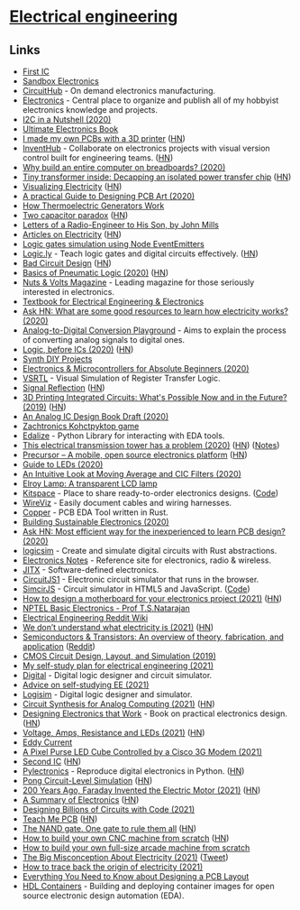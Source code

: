 # [Electrical engineering](https://en.wikipedia.org/wiki/Electrical_engineering)

## Links

- [First IC](http://sam.zeloof.xyz/first-ic/)
- [Sandbox Electronics](https://sandboxelectronics.com/)
- [CircuitHub](https://circuithub.com/) - On demand electronics manufacturing.
- [Electronics](https://github.com/pepaslabs/Electronics) - Central place to organize and publish all of my hobbyist electronics knowledge and projects.
- [I2C in a Nutshell (2020)](https://interrupt.memfault.com/blog/i2c-in-a-nutshell)
- [Ultimate Electronics Book](https://ultimateelectronicsbook.com/)
- [I made my own PCBs with a 3D printer](https://www.stavros.io/posts/make-pcbs-at-home/) ([HN](https://news.ycombinator.com/item?id=22327467))
- [InventHub](https://inventhub.io/) - Collaborate on electronics projects with visual version control built for engineering teams. ([HN](https://news.ycombinator.com/item?id=26507436))
- [Why build an entire computer on breadboards? (2020)](https://www.youtube.com/watch?v=fCbAafKLqC8)
- [Tiny transformer inside: Decapping an isolated power transfer chip](http://www.righto.com/2020/05/tiny-transformer-inside-decapping.html) ([HN](https://news.ycombinator.com/item?id=23129089))
- [Visualizing Electricity](https://demystifyingscience.com/blog/how-to-visualize-electricity) ([HN](https://news.ycombinator.com/item?id=23144308))
- [A practical Guide to Designing PCB Art (2020)](https://blog.wokwi.com/a-practical-guide-to-designing-pcb-art/)
- [How Thermoelectric Generators Work](https://thermoelectricsolutions.com/how-thermoelectric-generators-work/)
- [Two capacitor paradox](https://en.wikipedia.org/wiki/Two_capacitor_paradox) ([HN](https://news.ycombinator.com/item?id=23301402))
- [Letters of a Radio-Engineer to His Son, by John Mills](https://www.gutenberg.org/files/30688/30688-h/30688-h.htm)
- [Articles on Electricity](http://amasci.com/ele-edu.html) ([HN](https://news.ycombinator.com/item?id=23442181))
- [Logic gates simulation using Node EventEmitters](https://github.com/ahuth/emitter-gates)
- [Logic.ly](https://logic.ly/demo) - Teach logic gates and digital circuits effectively. ([HN](https://news.ycombinator.com/item?id=23463779))
- [Bad Circuit Design](http://cmosedu.com/cmos1/bad_design/bad_design.htm) ([HN](https://news.ycombinator.com/item?id=23476475))
- [Basics of Pneumatic Logic (2020)](https://www.hydraulicspneumatics.com/technologies/pneumatic-valves/article/21122363/basics-of-pneumatic-logic) ([HN](https://news.ycombinator.com/item?id=23534422))
- [Nuts & Volts Magazine](https://www.nutsvolts.com/) - Leading magazine for those seriously interested in electronics.
- [Textbook for Electrical Engineering & Electronics](https://www.allaboutcircuits.com/textbook/)
- [Ask HN: What are some good resources to learn how electricity works? (2020)](https://news.ycombinator.com/item?id=23562181)
- [Analog-to-Digital Conversion Playground](https://github.com/kronawetter/analog-to-digital-conversion) - Aims to explain the process of converting analog signals to digital ones.
- [Logic, before ICs (2020)](https://northcoastsynthesis.com/news/logic-before-ics/) ([HN](https://news.ycombinator.com/item?id=23591521))
- [Synth DIY Projects](https://northcoastsynthesis.com/synth-diy-projects/)
- [Electronics & Microcontrollers for Absolute Beginners (2020)](https://hackaday.io/page/7185-electronics-microcontrollers-for-absolute-beginners-part-1)
- [VSRTL](https://github.com/mortbopet/VSRTL) - Visual Simulation of Register Transfer Logic.
- [Signal Reflection](https://www.solipsys.co.uk/new/SignalReflection.html?th08hn) ([HN](https://news.ycombinator.com/item?id=24093132))
- [3D Printing Integrated Circuits: What's Possible Now and in the Future? (2019)](https://www.nano-di.com/blog/2019-3d-printing-integrated-circuits-whats-possible-now-and-in-the-future) ([HN](https://news.ycombinator.com/item?id=24119102))
- [An Analog IC Design Book Draft (2020)](https://hackaday.com/2020/08/31/an-analog-ic-design-book-draft/)
- [Zachtronics Kohctpyktop game](http://www.zachtronics.com/kohctpyktop-engineer-of-the-people/)
- [Edalize](https://github.com/olofk/edalize) - Python Library for interacting with EDA tools.
- [This electrical transmission tower has a problem (2020)](https://twitter.com/tubetimeus/status/1306359385656946688) ([HN](https://news.ycombinator.com/item?id=24499924)) ([Notes](https://twitter.com/MarcJBrooker/status/1306594464337551360))
- [Precursor – A mobile, open source electronics platform](https://www.bunniestudios.com/blog/?p=5921) ([HN](https://news.ycombinator.com/item?id=24527846))
- [Guide to LEDs (2020)](https://www.youtube.com/watch?v=Y06VHj1GvLI)
- [An Intuitive Look at Moving Average and CIC Filters (2020)](https://tomverbeure.github.io/2020/09/30/Moving-Average-and-CIC-Filters.html)
- [Elroy Lamp: A transparent LCD lamp](https://www.kylescholz.com/wp/the-elroy-lamp/)
- [Kitspace](https://kitspace.org/) - Place to share ready-to-order electronics designs. ([Code](https://github.com/kitspace/kitspace))
- [WireViz](https://github.com/formatc1702/WireViz) - Easily document cables and wiring harnesses.
- [Copper](https://github.com/Yatekii/copper) - PCB EDA Tool written in Rust.
- [Building Sustainable Electronics (2020)](https://gopher.mills.io/republic.circumlunar.space/0/~xkp/phlog/2020-11-08-building-sustainable-electronics.txt)
- [Ask HN: Most efficient way for the inexperienced to learn PCB design? (2020)](https://news.ycombinator.com/item?id=25164660)
- [logicsim](https://github.com/raycar5/logicsim) - Create and simulate digital circuits with Rust abstractions.
- [Electronics Notes](https://www.electronics-notes.com/) - Reference site for electronics, radio & wireless.
- [JITX](https://www.jitx.com/) - Software-defined electronics.
- [CircuitJS1](https://github.com/sharpie7/circuitjs1) - Electronic circuit simulator that runs in the browser.
- [SimcirJS](https://kazuhikoarase.github.io/simcirjs/) - Circuit simulator in HTML5 and JavaScript. ([Code](https://github.com/kazuhikoarase/simcirjs))
- [How to design a motherboard for your electronics project (2021)](https://www.staycaffeinated.com/2021/02/21/how-to-design-a-motherboard-for-your-project-part-1) ([HN](https://news.ycombinator.com/item?id=26215270))
- [NPTEL Basic Electronics - Prof T.S.Natarajan](https://www.youtube.com/playlist?list=PL6A5175DB9EF79D22)
- [Electrical Engineering Reddit Wiki](https://www.reddit.com/r/ElectricalEngineering/wiki/index)
- [We don’t understand what electricity is (2021)](https://www.ribbonfarm.com/2021/02/25/heres-why-we-dont-understand-what-electricity-is/) ([HN](https://news.ycombinator.com/item?id=26270920))
- [Semiconductors & Transistors: An overview of theory, fabrication, and application](https://drive.google.com/file/d/1vWgzfLNq1F40R1bw7vu_MBaA0dddK1yh/view) ([Reddit](https://www.reddit.com/r/ECE/comments/lwbpjd/here_is_a_free_resource_i_wrote_for_undergrads/))
- [CMOS Circuit Design, Layout, and Simulation (2019)](http://cmosedu.com/cmos1/book.htm)
- [My self-study plan for electrical engineering (2021)](https://i-kh.net/2021/03/20/electrical-engineering-study-plan/)
- [Digital](https://github.com/hneemann/Digital) - Digital logic designer and circuit simulator.
- [Advice on self-studying EE (2021)](https://www.reddit.com/r/ElectricalEngineering/comments/n1rxsh/advice_on_selfstudying_ee/)
- [Logisim](https://github.com/reds-heig/logisim-evolution) - Digital logic designer and simulator.
- [Circuit Synthesis for Analog Computing (2021)](https://blog.sigplan.org/2021/05/18/circuit-synthesis-for-analog-computing/) ([HN](https://news.ycombinator.com/item?id=27194378))
- [Designing Electronics that Work](http://designingelectronics.com/) - Book on practical electronics design. ([HN](https://news.ycombinator.com/item?id=27439266))
- [Voltage, Amps, Resistance and LEDs (2021)](https://blog.demofox.org/2021/06/15/voltage-amps-resistance-and-leds-ohms-law/) ([HN](https://news.ycombinator.com/item?id=27525615))
- [Eddy Current](https://en.wikipedia.org/wiki/Eddy_current)
- [A Pixel Purse LED Cube Controlled by a Cisco 3G Modem (2021)](https://tomverbeure.github.io/2021/05/16/Pixel-Purse-LED-Cube.html)
- [Second IC](http://sam.zeloof.xyz/second-ic/) ([HN](https://news.ycombinator.com/item?id=28176255))
- [Pylectronics](https://github.com/fgarci03/pylectronics) - Reproduce digital electronics in Python. ([HN](https://news.ycombinator.com/item?id=28352358))
- [Pong Circuit-Level Simulation](https://www.falstad.com/pong/vonly.html) ([HN](https://news.ycombinator.com/item?id=28388983))
- [200 Years Ago, Faraday Invented the Electric Motor (2021)](https://spectrum.ieee.org/200-years-ago-faraday-invented-the-electric-motor) ([HN](https://news.ycombinator.com/item?id=28420468))
- [A Summary of Electronics](https://electroagenda.com/en/a-summary-of-electronics/) ([HN](https://news.ycombinator.com/item?id=28478641))
- [Designing Billions of Circuits with Code (2021)](https://www.youtube.com/watch?v=ihz2WY-E2C8)
- [Teach Me PCB](https://teachmepcb.com/) ([HN](https://news.ycombinator.com/item?id=28742902))
- [The NAND gate. One gate to rule them all](https://sebastiancarlos.medium.com/the-nand-gate-one-gate-to-rule-them-all-ee1a5dbc83dd) ([HN](https://news.ycombinator.com/item?id=28756727))
- [How to build your own CNC machine from scratch](https://github.com/maxvfischer/DIY-CNC-machine) ([HN](https://news.ycombinator.com/item?id=29096954))
- [How to build your own full-size arcade machine from scratch](https://github.com/maxvfischer/DIY-arcade)
- [The Big Misconception About Electricity (2021)](https://www.youtube.com/watch?v=bHIhgxav9LY) ([Tweet](https://twitter.com/BartoszMilewski/status/1461845001407660035))
- [How to trace back the origin of electricity (2021)](https://api.electricitymap.org/blog/flow-tracing/)
- [Everything You Need to Know about Designing a PCB Layout](https://www.ourpcb.com/pcb-layout-the-ultimate-guide-best-for-beginners.html)
- [HDL Containers](https://github.com/hdl/containers) - Building and deploying container images for open source electronic design automation (EDA).

